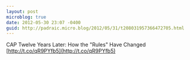 ```yaml
---
layout: post
microblog: true
date: 2012-05-30 23:07 -0400
guid: http://padraic.micro.blog/2012/05/31/t208031957366472705.html
---
```

CAP Twelve Years Later: How the "Rules" Have Changed [http://t.co/qR9PYfb5](http://t.co/qR9PYfb5)
